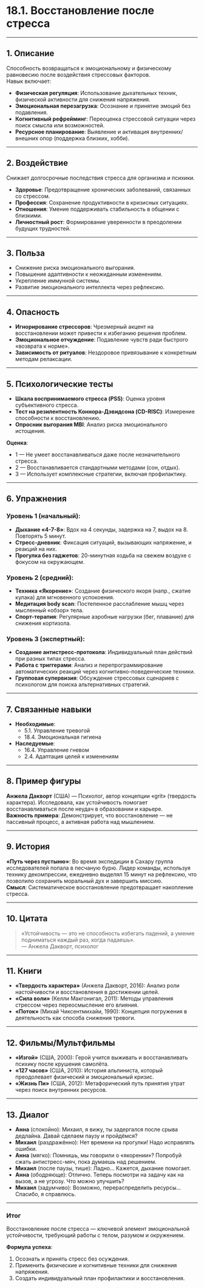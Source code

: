 # 18.1. Восстановление после стресса

---

## 1. Описание  
Способность возвращаться к эмоциональному и физическому равновесию после воздействия стрессовых факторов.  
Навык включает:  
- **Физическая регуляция**: Использование дыхательных техник, физической активности для снижения напряжения.  
- **Эмоциональная перезагрузка**: Осознание и принятие эмоций без подавления.  
- **Когнитивный рефрейминг**: Переоценка стрессовой ситуации через поиск смысла или возможностей.  
- **Ресурсное планирование**: Выявление и активация внутренних/внешних опор (поддержка близких, хобби).  

---

## 2. Воздействие  
Снижает долгосрочные последствия стресса для организма и психики.  
- **Здоровье**: Предотвращение хронических заболеваний, связанных со стрессом.  
- **Профессия**: Сохранение продуктивности в кризисных ситуациях.  
- **Отношения**: Умение поддерживать стабильность в общении с близкими.  
- **Личностный рост**: Формирование уверенности в преодолении будущих трудностей.  

---

## 3. Польза  
- Снижение риска эмоционального выгорания.  
- Повышение адаптивности к неожиданным изменениям.  
- Укрепление иммунной системы.  
- Развитие эмоционального интеллекта через рефлексию.  

---

## 4. Опасность  
- **Игнорирование стрессоров**: Чрезмерный акцент на восстановлении может привести к избеганию решения проблем.  
- **Эмоциональное отчуждение**: Подавление чувств ради быстрого «возврата к норме».  
- **Зависимость от ритуалов**: Нездоровое привязывание к конкретным методам релаксации.  

---

## 5. Психологические тесты  
- **Шкала воспринимаемого стресса (PSS)**: Оценка уровня субъективного стресса.  
- **Тест на резилентность Коннора-Дэвидсона (CD-RISC)**: Измерение способности к восстановлению.  
- **Опросник выгорания MBI**: Анализ риска эмоционального истощения.  

**Оценка**:  
- 1 — Не умеет восстанавливаться даже после незначительного стресса.  
- 2 — Восстанавливается стандартными методами (сон, отдых).  
- 3 — Использует комплексные стратегии, включая профилактику.  

---

## 6. Упражнения  

### Уровень 1 (начальный):  
- **Дыхание «4-7-8»**: Вдох на 4 секунды, задержка на 7, выдох на 8. Повторять 5 минут.  
- **Стресс-дневник**: Фиксация ситуаций, вызывающих напряжение, и реакций на них.  
- **Прогулка без гаджетов**: 20-минутная ходьба на свежем воздухе с фокусом на окружающем.  

### Уровень 2 (средний):  
- **Техника «Якорение»**: Создание физического якоря (напр., сжатие кулака) для мгновенного успокоения.  
- **Медитация body scan**: Постепенное расслабление мышц через мысленный «обзор» тела.  
- **Спорт-терапия**: Регулярные аэробные нагрузки (бег, плавание) для снижения кортизола.  

### Уровень 3 (экспертный):  
- **Создание антистресс-протокола**: Индивидуальный план действий при разных типах стресса.  
- **Работа с триггерами**: Анализ и перепрограммирование автоматических реакций через когнитивно-поведенческие техники.  
- **Групповая супервизия**: Обсуждение стрессовых сценариев с психологом для поиска альтернативных стратегий.  

---

## 7. Связанные навыки  
- **Необходимые**:  
  - 5.1. Управление тревогой  
  - 18.4. Эмоциональная гигиена  
- **Наследуемые**:  
  - 16.4. Управление гневом  
  - 2.4. Адаптация целей к изменениям  

---

## 8. Пример фигуры  
**Анжела Дакворт** (США) — Психолог, автор концепции «grit» (твердость характера). Исследовала, как устойчивость помогает восстанавливаться после неудач в образовании и карьере.  
**Важность примера**: Демонстрирует, что восстановление — не пассивный процесс, а активная работа над мышлением.  

---

## 9. История  
**«Путь через пустыню»**: Во время экспедиции в Сахару группа исследователей попала в песчаную бурю. Лидер команды, используя технику декомпрессии, ежедневно выделял 15 минут на рефлексию, что позволило сохранить моральный дух и завершить миссию.  
**Смысл**: Систематическое восстановление предотвращает накопление стресса.  

---

## 10. Цитата  
> «Устойчивость — это не способность избегать падений, а умение подниматься каждый раз, когда падаешь».  
> — Анжела Дакворт, психолог  

---

## 11. Книги  
- **«Твердость характера»** (Анжела Дакворт, 2016): Анализ роли настойчивости и восстановления в достижении целей.  
- **«Сила воли»** (Келли Макгонигал, 2011): Методы управления стрессом через переосмысление его влияния.  
- **«Поток»** (Михай Чиксентмихайи, 1990): Концепция погружения в деятельность как способа снижения тревоги.  

---

## 12. Фильмы/Мультфильмы  
- **«Изгой»** (США, 2000): Герой учится выживать и восстанавливать психику после крушения самолёта.  
- **«127 часов»** (США, 2010): История альпиниста, который преодолевает физический и эмоциональный кризис.  
- **«Жизнь Пи»** (США, 2012): Метафорический путь принятия утрат через поиск внутренних ресурсов.  

---

## 13. Диалог  
- **Анна** (спокойно): Михаил, я вижу, ты задергался после срыва дедлайна. Давай сделаем паузу и пройдёмся?  
- **Михаил** (раздражённо): Нет времени на прогулки! Надо исправлять ошибки.  
- **Анна** (мягко): Помнишь, мы говорили о «якорении»? Попробуй сжать антистресс-мяч, пока думаешь над решением.  
- **Михаил** (после паузы, тише): Ладно... Кажется, дыхание помогает.  
- **Анна** (ободряюще): Отлично. Теперь посмотри на задачу как на вызов, а не угрозу. Что можно улучшить?  
- **Михаил** (задумчиво): Возможно, перераспределить ресурсы... Спасибо, я справлюсь.  

---

### **Итог**  
Восстановление после стресса — ключевой элемент эмоциональной устойчивости, требующий работы с телом, разумом и окружением.  

**Формула успеха**:  
1. Осознать и принять стресс без осуждения.  
2. Применить физические и когнитивные техники для снижения напряжения.  
3. Создать индивидуальный план профилактики и восстановления.